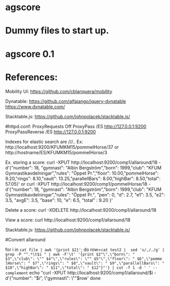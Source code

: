 # agscore
# Dummy files to start up.
# agscore 0.1
# References:

Mobility UI:
https://github.com/cblanquera/mobility

Dynatable:
https://github.com/alfajango/jquery-dynatable
https://www.dynatable.com/

Stacktable.js:
https://github.com/johnpolacek/stacktable.js/

#httpd.conf:
ProxyRequests Off
ProxyPass /ES http://127.0.0.1:9200
ProxyPassReverse /ES http://127.0.0.1:9200

Indexes for elastic search are /<competition>/<Apparatus>/<startnumber>.. Ex: http://localhost:9200/KFUMKM15/pommelHorse/37 or http://hostname/ES/KFUMKM15/pommelHorse/3 

Ex. storing a score:
curl -XPUT http://localhost:9200/comp1/allaround/18 -d'{"number": 18, "gymnast": "Albin Bergström","born": 1999,"club": "KFUM Gymnastikavdelningar","rules": "Öppet Pr.","floor": 10.00,"pommelHorse": 9.20,"rings": 8.10,"vault": 13.25,"parallellBars": 8.00,"highBar": 8.50,"total": 57.05}'
or
curl -XPUT http://localhost:9200/comp1/pommelHorse/18 -d'{"number": 18, "gymnast": "Albin Bergström","born": 1999,"club": "KFUM Gymnastikavdelningar","rules": "Öppet Pr.", "pen": 0, "d": 2.7, "e1": 3.5, "e2": 3.5, "avgE": 3.5, "base": 10, "e": 6.5, "total" : 9.20 }'

Delete a score:
curl -XDELETE http://localhost:9200/comp1/allaround/18

View a score:
curl http://localhost:9200/comp1/allaround/18




Stacktable.js:
https://github.com/johnpolacek/stacktable.js/


#Convert allaround

for i in `cat file | awk '{print $2}'`; do
	row=`cat test2 |  sed 's/,/./g' | grep -P "^.*\t$i " | awk -F'\t' '{print $2"\",\"born\": " $3",\"club\": \"" $4"\",\"rules\": \"" $5"\",\"floor\": " $6",\"pomme
lHorse\": " $7",\"rings\": " $8",\"vault\": " $9",\"parallellBars\": " $10",\"highBar\": " $11",\"total\": " $12"}"'} | cut -f 1 -d ' ' --complement` 
	echo "curl -XPUT http://localhost:9200/comp1/allaround/$i -d'{\"number\": "$i", \"gymnast\": \""$row\'
done

